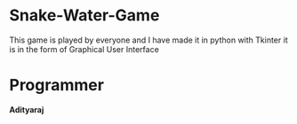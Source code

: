 # Snake-Water-Game
This game is played by everyone and I have made it in python with Tkinter it is in the form of Graphical User Interface

# Programmer
**Adityaraj**
